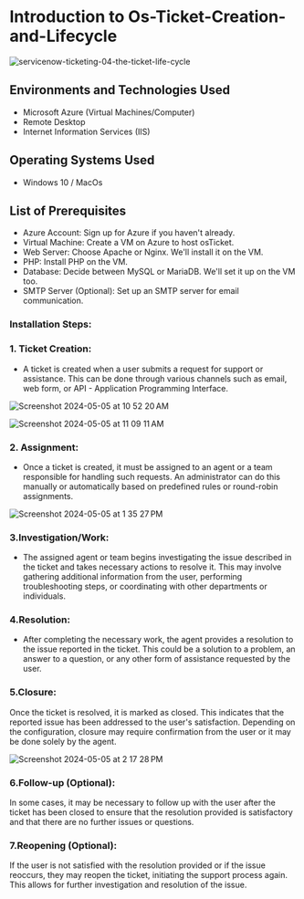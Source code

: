 <h1>Introduction to Os-Ticket-Creation-and-Lifecycle</h1>

![servicenow-ticketing-04-the-ticket-life-cycle](https://github.com/G-Code6/osTicket-Ticket-Creation-and-Lifecycle/assets/163748328/a897236f-e9bd-4349-af14-be7a721147ff)

<h2>Environments and Technologies Used</h2>

- Microsoft Azure (Virtual Machines/Computer)
- Remote Desktop
- Internet Information Services (IIS)

<h2>Operating Systems Used </h2>

- Windows 10 / MacOs </b> 

<h2>List of Prerequisites</h2>

- Azure Account: Sign up for Azure if you haven't already.
- Virtual Machine: Create a VM on Azure to host osTicket.
- Web Server: Choose Apache or Nginx. We'll install it on the VM.
- PHP: Install PHP on the VM.
- Database: Decide between MySQL or MariaDB. We'll set it up on the VM too.
- SMTP Server (Optional): Set up an SMTP server for email communication.

<h3>Installation Steps:<h3>

<h3>1. Ticket Creation:</h3> 

- A ticket is created when a user submits a request for support or assistance. This can be done through various channels such as email, web form, or API - Application Programming Interface.

![Screenshot 2024-05-05 at 10 52 20 AM](https://github.com/G-Code6/osTicket-Ticket-Creation-and-Lifecycle/assets/163748328/c7226ad1-884b-411b-96df-141b55373c4f)

![Screenshot 2024-05-05 at 11 09 11 AM](https://github.com/G-Code6/osTicket-Ticket-Creation-and-Lifecycle/assets/163748328/5e7af4c2-d18f-4016-b929-4b7b0cc41134)


<h3>2. Assignment:</h3>

- Once a ticket is created, it must be assigned to an agent or a team responsible for handling such requests. An administrator can do this manually or automatically based on predefined rules or round-robin assignments.

![Screenshot 2024-05-05 at 1 35 27 PM](https://github.com/G-Code6/osTicket-Ticket-Creation-and-Lifecycle/assets/163748328/50e0d90f-ea55-486a-9a27-5ea55d6269ee)


<h3>3.Investigation/Work:</h3>

- The assigned agent or team begins investigating the issue described in the ticket and takes necessary actions to resolve it. This may involve gathering additional information from the user, performing troubleshooting steps, or coordinating with other departments or individuals.


<h3>4.Resolution:</h3>

- After completing the necessary work, the agent provides a resolution to the issue reported in the ticket. This could be a solution to a problem, an answer to a question, or any other form of assistance requested by the user.

<h3>5.Closure:</h3>

Once the ticket is resolved, it is marked as closed. This indicates that the reported issue has been addressed to the user's satisfaction. Depending on the configuration, closure may require confirmation from the user or it may be done solely by the agent.

![Screenshot 2024-05-05 at 2 17 28 PM](https://github.com/G-Code6/osTicket-Ticket-Creation-and-Lifecycle/assets/163748328/29fc1b88-d936-49c8-b687-03996a87023e)

<h3>6.Follow-up (Optional):</h3>

In some cases, it may be necessary to follow up with the user after the ticket has been closed to ensure that the resolution provided is satisfactory and that there are no further issues or questions.

<h3>7.Reopening (Optional):</h3>

If the user is not satisfied with the resolution provided or if the issue reoccurs, they may reopen the ticket, initiating the support process again. This allows for further investigation and resolution of the issue.


